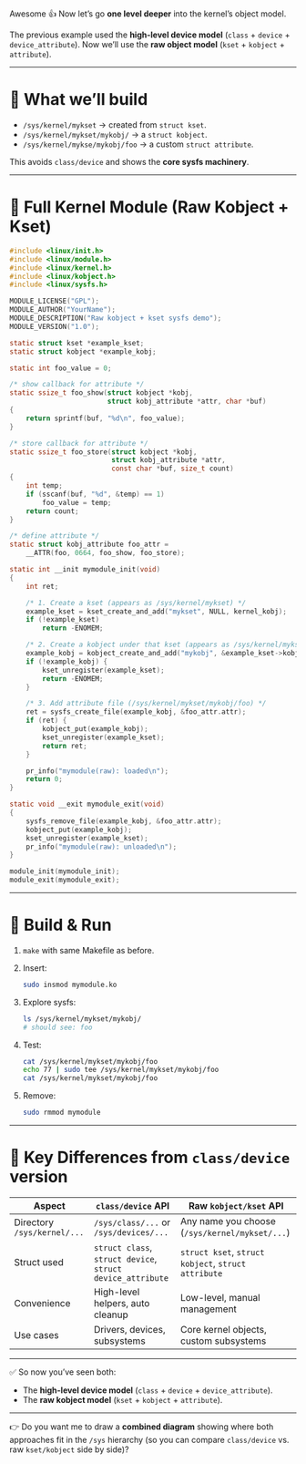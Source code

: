 Awesome 👍 Now let’s go **one level deeper** into the kernel’s object model.

The previous example used the **high-level device model** (`class` + `device` + `device_attribute`).
Now we’ll use the **raw object model** (`kset` + `kobject` + `attribute`).

---

# 🔹 What we’ll build

* `/sys/kernel/mykset`  → created from `struct kset`.
* `/sys/kernel/mykset/mykobj/` → a `struct kobject`.
* `/sys/kernel/mykse/mykobj/foo` → a custom `struct attribute`.

This avoids `class/device` and shows the **core sysfs machinery**.

---

# 🔹 Full Kernel Module (Raw Kobject + Kset)

```c
#include <linux/init.h>
#include <linux/module.h>
#include <linux/kernel.h>
#include <linux/kobject.h>
#include <linux/sysfs.h>

MODULE_LICENSE("GPL");
MODULE_AUTHOR("YourName");
MODULE_DESCRIPTION("Raw kobject + kset sysfs demo");
MODULE_VERSION("1.0");

static struct kset *example_kset;
static struct kobject *example_kobj;

static int foo_value = 0;

/* show callback for attribute */
static ssize_t foo_show(struct kobject *kobj,
                        struct kobj_attribute *attr, char *buf)
{
    return sprintf(buf, "%d\n", foo_value);
}

/* store callback for attribute */
static ssize_t foo_store(struct kobject *kobj,
                         struct kobj_attribute *attr,
                         const char *buf, size_t count)
{
    int temp;
    if (sscanf(buf, "%d", &temp) == 1)
        foo_value = temp;
    return count;
}

/* define attribute */
static struct kobj_attribute foo_attr =
    __ATTR(foo, 0664, foo_show, foo_store);

static int __init mymodule_init(void)
{
    int ret;

    /* 1. Create a kset (appears as /sys/kernel/mykset) */
    example_kset = kset_create_and_add("mykset", NULL, kernel_kobj);
    if (!example_kset)
        return -ENOMEM;

    /* 2. Create a kobject under that kset (appears as /sys/kernel/mykset/mykobj) */
    example_kobj = kobject_create_and_add("mykobj", &example_kset->kobj);
    if (!example_kobj) {
        kset_unregister(example_kset);
        return -ENOMEM;
    }

    /* 3. Add attribute file (/sys/kernel/mykset/mykobj/foo) */
    ret = sysfs_create_file(example_kobj, &foo_attr.attr);
    if (ret) {
        kobject_put(example_kobj);
        kset_unregister(example_kset);
        return ret;
    }

    pr_info("mymodule(raw): loaded\n");
    return 0;
}

static void __exit mymodule_exit(void)
{
    sysfs_remove_file(example_kobj, &foo_attr.attr);
    kobject_put(example_kobj);
    kset_unregister(example_kset);
    pr_info("mymodule(raw): unloaded\n");
}

module_init(mymodule_init);
module_exit(mymodule_exit);
```

---

# 🔹 Build & Run

1. `make` with same Makefile as before.
2. Insert:

   ```bash
   sudo insmod mymodule.ko
   ```
3. Explore sysfs:

   ```bash
   ls /sys/kernel/mykset/mykobj/
   # should see: foo
   ```
4. Test:

   ```bash
   cat /sys/kernel/mykset/mykobj/foo
   echo 77 | sudo tee /sys/kernel/mykset/mykobj/foo
   cat /sys/kernel/mykset/mykobj/foo
   ```
5. Remove:

   ```bash
   sudo rmmod mymodule
   ```

---

# 🔹 Key Differences from `class/device` version

| Aspect               | `class/device` API                                         | Raw `kobject/kset` API                              |
| -------------------- | ---------------------------------------------------------- | --------------------------------------------------- |
| Directory `/sys/kernel/...` | `/sys/class/...` or `/sys/devices/...`                     | Any name you choose (`/sys/kernel/mykset/...`)             |
| Struct used          | `struct class`, `struct device`, `struct device_attribute` | `struct kset`, `struct kobject`, `struct attribute` |
| Convenience          | High-level helpers, auto cleanup                           | Low-level, manual management                        |
| Use cases            | Drivers, devices, subsystems                               | Core kernel objects, custom subsystems              |

---

✅ So now you’ve seen both:

* The **high-level device model** (`class` + `device` + `device_attribute`).
* The **raw kobject model** (`kset` + `kobject` + `attribute`).

---

👉 Do you want me to draw a **combined diagram** showing where both approaches fit in the `/sys` hierarchy (so you can compare `class/device` vs. raw `kset/kobject` side by side)?
